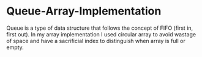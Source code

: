 # Queue-Array-Implementation
Queue is a type of data structure that follows the concept of FIFO (first in, first out). In my array implementation I used circular array to avoid wastage of space and have a sacrificial index to distinguish when array is full or empty.
